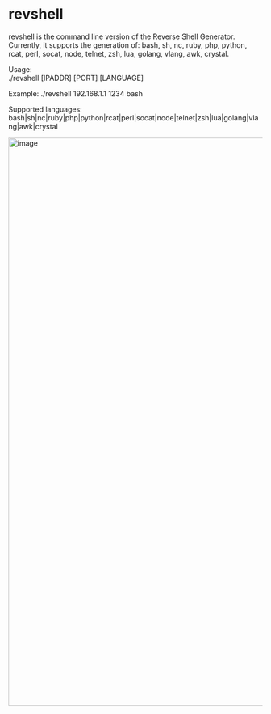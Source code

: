 # revshell
revshell is the command line version of the Reverse Shell Generator. Currently, it supports the generation of: bash, sh, nc, ruby, php, python, rcat, perl, socat, node, telnet, zsh, lua, golang, vlang, awk, crystal.

Usage:   
./revshell [IPADDR] [PORT] [LANGUAGE]

Example: 
./revshell 192.168.1.1 1234 bash

Supported languages: 
bash|sh|nc|ruby|php|python|rcat|perl|socat|node|telnet|zsh|lua|golang|vlang|awk|crystal

<img width="1124" alt="image" src="https://github.com/BetterDefender/revshell/assets/59255707/8cb8eb8c-b04b-45ee-8704-83fa7b0cb528">
